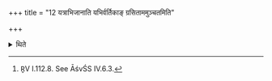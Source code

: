 +++
title = "12 यत्राभिजानाति यभिर्वर्तिकाङ् ग्रसिताममुञ्चतमिति"

+++

<details><summary>थिते</summary>

12. When he comes to know (of the Hotr̥ reciting the verse) yābhir vartikām...[^1] he (the Adhvaryu) addresses the Mahāvīra with the section (beginning with) daśa prācīrdaśa bhāsi dakṣiṇā.[^2]   

[^1]: R̥V I.112.8. See ĀśvŚS IV.6.3.  

[^1]: See TĀ IV.6; See V.6.  
</details>
